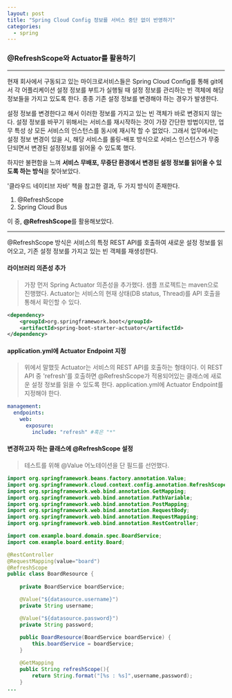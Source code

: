 ```yaml
---
layout: post
title: "Spring Cloud Config 정보를 서비스 중단 없이 반영하기"
categories:
  - spring
---
```

### @RefreshScope와 Actuator를 활용하기

---
현재 회사에서 구동되고 있는 마이크로서비스들은 Spring Cloud Config를 통해 git에서 각 어플리케이션 설정 정보를 부트가 실행될 때 설정 정보를 관리하는 빈 객체에 해당 정보들을 가지고 있도록 한다.
종종 기존 설정 정보를 변경해야 하는 경우가 발생한다. 

설정 정보를 변경한다고 해서 이러한 정보를 가지고 있는 빈 객체가 바로 변경되지 않는다. 
설정 정보를 바꾸기 위해서는 서비스를 재시작하는 것이 가장 간단한 방법이지만, 업무 특성 상 모든 서비스의 인스턴스를 동시에 재시작 할 수 없었다. 
그래서 업무에서는 설정 정보 변경이 있을 시, 해당 서비스를 롤링-배포 방식으로 서비스 인스턴스가 무중단되면서 변경된 설정정보를 읽어올 수 있도록 했다.

하지만 불편함을 느껴 **서비스 무배포, 무중단 환경에서 변경된 설정 정보를 읽어올 수 있도록 하는 방식**을 찾아보았다.

'클라우드 네이티브 자바' 책을 참고한 결과, 두 가지 방식이 존재한다.

1. @RefreshScope
2. Spring Cloud Bus

이 중, **@RefreshScope**를 활용해보았다.

---
@RefreshScope 방식은 서비스의 특정 REST API를 호출하여 새로운 설정 정보를 읽어오고, 기존 설정 정보를 가지고 있는 빈 객체를 재생성한다.

#### 라이브러리 의존성 추가
> 가장 먼저 Spring Actuator 의존성을 추가했다. 샘플 프로젝트는 maven으로 진행했다. Actuator는 서비스의 현재 상태(DB status, Thread)를 API 호출을 통해서 확인할 수 있다.

```xml
<dependency>
	<groupId>org.springframework.boot</groupId>
	<artifactId>spring-boot-starter-actuator</artifactId>
</dependency>
```

#### application.yml에 Actuator Endpoint 지정
> 위에서 말했듯 Actuator는 서비스의 REST API를 호출하는 형태이다. 이 REST API 중 'refresh'를 호출하면 @RefreshScope가 적용되어있는 클래스에 새로운 설정 정보를 읽을 수 있도록 한다.
> application.yml에 Actuator Endpoint를 지정해야 한다.

```yaml
management:
  endpoints:
    web:
      exposure:
        include: "refresh" #혹은 "*"
```

#### 변경하고자 하는 클래스에 @RefreshScope 설정
> 테스트를 위해 @Value 어노테이션을 단 필드를 선언했다. 

```java
import org.springframework.beans.factory.annotation.Value;
import org.springframework.cloud.context.config.annotation.RefreshScope;
import org.springframework.web.bind.annotation.GetMapping;
import org.springframework.web.bind.annotation.PathVariable;
import org.springframework.web.bind.annotation.PostMapping;
import org.springframework.web.bind.annotation.RequestBody;
import org.springframework.web.bind.annotation.RequestMapping;
import org.springframework.web.bind.annotation.RestController;

import com.example.board.domain.spec.BoardService;
import com.example.board.entity.Board;

@RestController
@RequestMapping(value="board")
@RefreshScope
public class BoardResource {
	
	private BoardService boardService;

	@Value("${datasource.username}")
	private String username;

	@Value("${datasource.password}")
	private String password;
	
	public BoardResource(BoardService boardService) {
		this.boardService = boardService;
	}

	@GetMapping
	public String refreshScope(){
		return String.format("[%s : %s]",username,password);
	}
...
```

